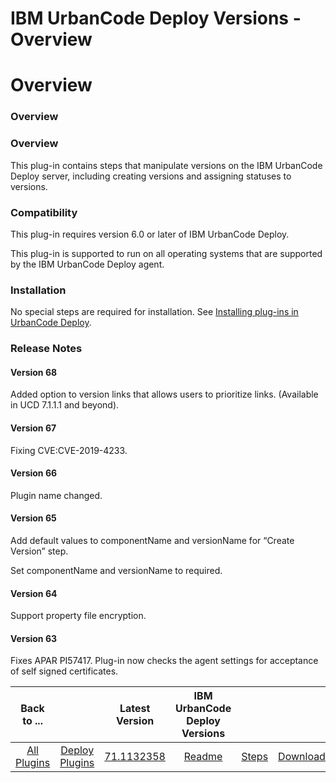 
IBM UrbanCode Deploy Versions - Overview
========================================

# Overview



### Overview




 


### Overview


This plug-in contains steps that manipulate versions on the IBM UrbanCode Deploy 
server, including creating versions and assigning statuses to versions.


### Compatibility


This plug-in requires 
version 6.0 or later of IBM UrbanCode Deploy.


This plug-in is supported to run on all operating systems that are 
supported by the IBM UrbanCode Deploy agent.


### Installation


No special steps are required for installation. See 
[Installing plug-ins in UrbanCode Deploy](https://www.urbancode.com/resource/installing-plug-ins-in-urbancode-products/ 
"Installing plug-ins in UrbanCode Deploy").


### Release Notes


#### Version 68


Added option to version links that 
allows users to prioritize links. (Available in UCD 7.1.1.1 and beyond).


#### Version 67


Fixing CVE:CVE-2019-4233.



#### Version 66


Plugin name changed.


#### Version 65


Add default values to componentName and versionName for 
“Create Version” step.


Set componentName and versionName to required.


#### Version 64


Support property file 
encryption.


#### Version 63


Fixes APAR PI57417. Plug-in now checks the agent settings for acceptance of self signed 
certificates.




|Back to ...||Latest Version|IBM UrbanCode Deploy Versions |||
| :---: | :---: | :---: | :---: | :---: | :---: |
|[All Plugins](../../index.md)|[Deploy Plugins](../README.md)|[71.1132358]()|[Readme](README.md)|[Steps](steps.md)|[Downloads](downloads.md)|
